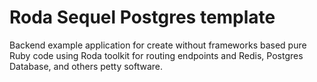 # Roda Sequel Postgres template 
Backend example application for create without frameworks based pure Ruby code using Roda toolkit for routing endpoints and Redis, Postgres Database, and others petty software.
